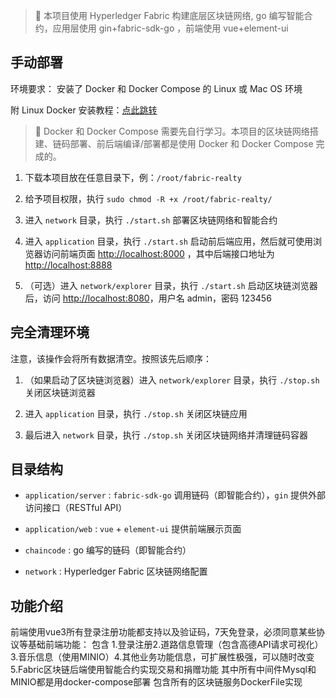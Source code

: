 > 🚀 本项目使用 Hyperledger Fabric 构建底层区块链网络, go 编写智能合约，应用层使用 gin+fabric-sdk-go ，前端使用
> vue+element-ui

## 手动部署

环境要求： 安装了 Docker 和 Docker Compose 的 Linux 或 Mac OS 环境

附 Linux Docker 安装教程：[点此跳转](Install.md)

> 🤔 Docker 和 Docker Compose 需要先自行学习。本项目的区块链网络搭建、链码部署、前后端编译/部署都是使用 Docker 和 Docker
> Compose 完成的。

1. 下载本项目放在任意目录下，例：`/root/fabric-realty`

2. 给予项目权限，执行 `sudo chmod -R +x /root/fabric-realty/`

3. 进入 `network` 目录，执行 `./start.sh` 部署区块链网络和智能合约

4. 进入 `application` 目录，执行 `./start.sh`
   启动前后端应用，然后就可使用浏览器访问前端页面 [http://localhost:8000](http://localhost:8000)
   ，其中后端接口地址为 [http://localhost:8888](http://localhost:8888)

5. （可选）进入 `network/explorer` 目录，执行 `./start.sh`
   启动区块链浏览器后，访问 [http://localhost:8080](http://localhost:8080)，用户名 admin，密码
   123456

## 完全清理环境

注意，该操作会将所有数据清空。按照该先后顺序：

1. （如果启动了区块链浏览器）进入 `network/explorer` 目录，执行 `./stop.sh` 关闭区块链浏览器

2. 进入 `application` 目录，执行 `./stop.sh` 关闭区块链应用

3. 最后进入 `network` 目录，执行 `./stop.sh` 关闭区块链网络并清理链码容器

## 目录结构

- `application/server` : `fabric-sdk-go` 调用链码（即智能合约），`gin` 提供外部访问接口（RESTful API）


- `application/web` : `vue` + `element-ui` 提供前端展示页面


- `chaincode` : go 编写的链码（即智能合约）


- `network` : Hyperledger Fabric 区块链网络配置

## 功能介绍
前端使用vue3所有登录注册功能都支持以及验证码，7天免登录，必须同意某些协议等基础前端功能：
包含 1.登录注册2.道路信息管理（包含高德API请求可视化）3.音乐信息（使用MINIO）4.其他业务功能信息，可扩展性极强，可以随时改变5.Fabric区块链后端使用智能合约实现交易和捐赠功能
其中所有中间件Mysql和MINIO都是用docker-compose部署
包含所有的区块链服务DockerFile实现


